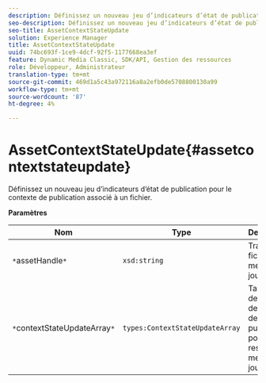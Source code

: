```yaml
---
description: Définissez un nouveau jeu d’indicateurs d’état de publication pour le contexte de publication associé à un fichier.
seo-description: Définissez un nouveau jeu d’indicateurs d’état de publication pour le contexte de publication associé à un fichier.
seo-title: AssetContextStateUpdate
solution: Experience Manager
title: AssetContextStateUpdate
uuid: 74bc693f-1ce9-4dcf-92f5-1177668ea3ef
feature: Dynamic Media Classic, SDK/API, Gestion des ressources
role: Développeur, Administrateur
translation-type: tm+mt
source-git-commit: 469d1a5c43a972116a8a2efb0de5708800130a99
workflow-type: tm+mt
source-wordcount: '87'
ht-degree: 4%

---
```



# AssetContextStateUpdate{#assetcontextstateupdate}

Définissez un nouveau jeu d’indicateurs d’état de publication pour le contexte de publication associé à un fichier.

**Paramètres**

| Nom | Type | Description |
|---|---|---|
| `*`assetHandle`*` | `xsd:string` | Traitez le fichier à mettre à jour. |
| `*`contextStateUpdateArray`*` | `types:ContextStateUpdateArray` | Tableau des états de contact de publication pour la ressource à mettre à jour. |

